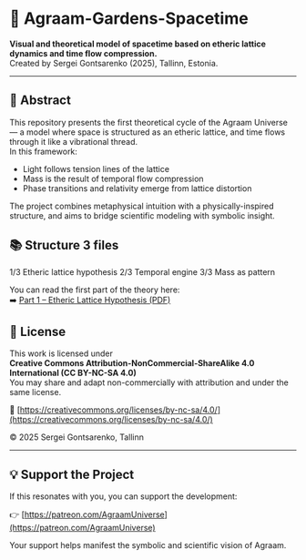 # 🌌 Agraam-Gardens-Spacetime

**Visual and theoretical model of spacetime based on etheric lattice dynamics and time flow compression.**  
Created by Sergei Gontsarenko (2025), Tallinn, Estonia.

---

## 📖 Abstract

This repository presents the first theoretical cycle of the Agraam Universe — a model where space is structured as an etheric lattice, and time flows through it like a vibrational thread.  
In this framework:

- Light follows tension lines of the lattice  
- Mass is the result of temporal flow compression  
- Phase transitions and relativity emerge from lattice distortion

The project combines metaphysical intuition with a physically-inspired structure, and aims to bridge scientific modeling with symbolic insight.

## 📚 Structure 3 files

1/3 Etheric lattice hypothesis
2/3 Temporal engine
3/3 Mass as pattern

You can read the first part of the theory here:  
➡️ [Part 1 – Etheric Lattice Hypothesis (PDF)](./paper-etheric-lattice/Part1-3-EthericLattice.%20SergeiGontsarenko.pdf)

## 🧭 License

This work is licensed under  
**Creative Commons Attribution-NonCommercial-ShareAlike 4.0 International (CC BY-NC-SA 4.0)**  
You may share and adapt non-commercially with attribution and under the same license.

🔗 [https://creativecommons.org/licenses/by-nc-sa/4.0/](https://creativecommons.org/licenses/by-nc-sa/4.0/)

© 2025 Sergei Gontsarenko, Tallinn

---

## 💡 Support the Project

If this resonates with you, you can support the development:

👉 [https://patreon.com/AgraamUniverse](https://patreon.com/AgraamUniverse)

Your support helps manifest the symbolic and scientific vision of Agraam.

